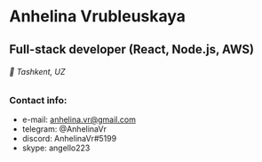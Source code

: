 # Anhelina Vrubleuskaya
## Full-stack developer (React, Node.js, AWS)
###### 📍 Tashkent, UZ


### Contact info:
- e-mail: anhelina.vr@gmail.com
- telegram: @AnhelinaVr
- discord: AnhelinaVr#5199
- skype: angello223

